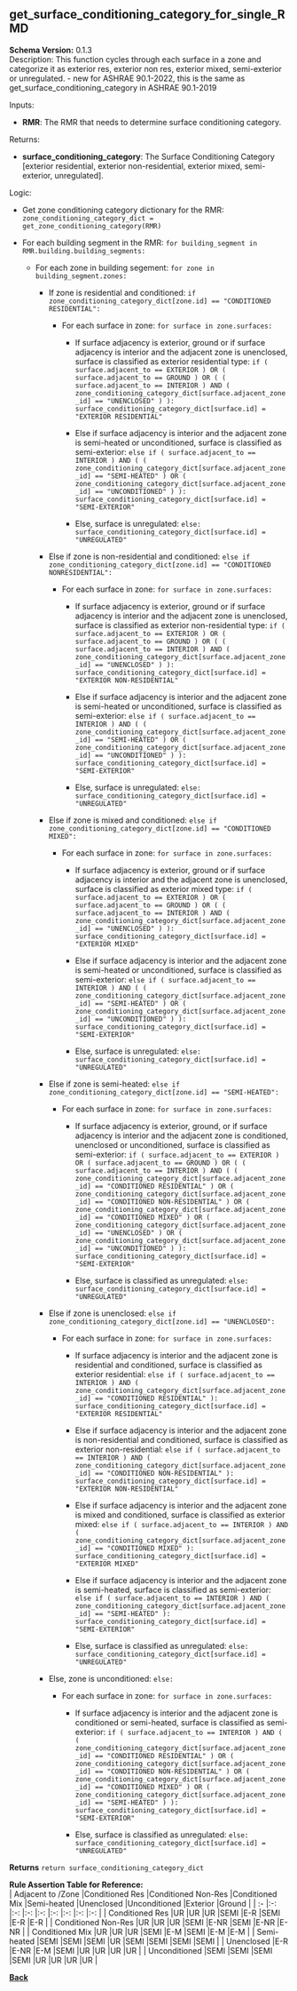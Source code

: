 
## get_surface_conditioning_category_for_single_RMD
**Schema Version:** 0.1.3  
Description: This function cycles through each surface in  a zone and categorize it as exterior res, exterior non res, exterior mixed, semi-exterior or unregulated. - new for ASHRAE 90.1-2022, this is the same as get_surface_conditioning_category in ASHRAE 90.1-2019  

Inputs:

  - **RMR**: The RMR that needs to determine surface conditioning category.  

Returns:

  - **surface_conditioning_category**: The Surface Conditioning Category [exterior residential, exterior non-residential, exterior mixed, semi-exterior, unregulated].  

Logic:  

- Get zone conditioning category dictionary for the RMR: `zone_conditioning_category_dict = get_zone_conditioning_category(RMR)`  

- For each building segment in the RMR: `for building_segment in RMR.building.building_segments:`  

  - For each zone in building segement: `for zone in building_segment.zones:`  

    - If zone is residential and conditioned: `if zone_conditioning_category_dict[zone.id] == "CONDITIONED RESIDENTIAL":`  

      - For each surface in zone: `for surface in zone.surfaces:`  

        - If surface adjacency is exterior, ground or if surface adjacency is interior and the adjacent zone is unenclosed, surface is classified as exterior residential type: `if ( surface.adjacent_to == EXTERIOR ) OR ( surface.adjacent_to == GROUND ) OR ( ( surface.adjacent_to == INTERIOR ) AND ( zone_conditioning_category_dict[surface.adjacent_zone_id] == "UNENCLOSED" ) ): surface_conditioning_category_dict[surface.id] = "EXTERIOR RESIDENTIAL"`  

        - Else if surface adjacency is interior and the adjacent zone is semi-heated or unconditioned, surface is classified as semi-exterior: `else if ( surface.adjacent_to == INTERIOR ) AND ( ( zone_conditioning_category_dict[surface.adjacent_zone_id] == "SEMI-HEATED" ) OR ( zone_conditioning_category_dict[surface.adjacent_zone_id] == "UNCONDITIONED" ) ): surface_conditioning_category_dict[surface.id] = "SEMI-EXTERIOR"`  

        - Else, surface is unregulated: `else: surface_conditioning_category_dict[surface.id] = "UNREGULATED"`  

    - Else if zone is non-residential and conditioned: `else if zone_conditioning_category_dict[zone.id] == "CONDITIONED NONRESIDENTIAL":`  

      - For each surface in zone: `for surface in zone.surfaces:`  

        - If surface adjacency is exterior, ground or if surface adjacency is interior and the adjacent zone is unenclosed, surface is classified as exterior non-residential type: `if ( surface.adjacent_to == EXTERIOR ) OR ( surface.adjacent_to == GROUND ) OR ( ( surface.adjacent_to == INTERIOR ) AND ( zone_conditioning_category_dict[surface.adjacent_zone_id] == "UNENCLOSED" ) ): surface_conditioning_category_dict[surface.id] = "EXTERIOR NON-RESIDENTIAL"`  

        - Else if surface adjacency is interior and the adjacent zone is semi-heated or unconditioned, surface is classified as semi-exterior: `else if ( surface.adjacent_to == INTERIOR ) AND ( ( zone_conditioning_category_dict[surface.adjacent_zone_id] == "SEMI-HEATED" ) OR ( zone_conditioning_category_dict[surface.adjacent_zone_id] == "UNCONDITIONED" ) ): surface_conditioning_category_dict[surface.id] = "SEMI-EXTERIOR"`  

        - Else, surface is unregulated: `else: surface_conditioning_category_dict[surface.id] = "UNREGULATED"`  

    - Else if zone is mixed and conditioned: `else if zone_conditioning_category_dict[zone.id] == "CONDITIONED MIXED":`  

      - For each surface in zone: `for surface in zone.surfaces:`  

        - If surface adjacency is exterior, ground or if surface adjacency is interior and the adjacent zone is unenclosed, surface is classified as exterior mixed type: `if ( surface.adjacent_to == EXTERIOR ) OR ( surface.adjacent_to == GROUND ) OR ( ( surface.adjacent_to == INTERIOR ) AND ( zone_conditioning_category_dict[surface.adjacent_zone_id] == "UNENCLOSED" ) ): surface_conditioning_category_dict[surface.id] = "EXTERIOR MIXED"`  

        - Else if surface adjacency is interior and the adjacent zone is semi-heated or unconditioned, surface is classified as semi-exterior: `else if ( surface.adjacent_to == INTERIOR ) AND ( ( zone_conditioning_category_dict[surface.adjacent_zone_id] == "SEMI-HEATED" ) OR ( zone_conditioning_category_dict[surface.adjacent_zone_id] == "UNCONDITIONED" ) ): surface_conditioning_category_dict[surface.id] = "SEMI-EXTERIOR"`  

        - Else, surface is unregulated: `else: surface_conditioning_category_dict[surface.id] = "UNREGULATED"`  

    - Else if zone is semi-heated: `else if zone_conditioning_category_dict[zone.id] == "SEMI-HEATED":`  

      - For each surface in zone: `for surface in zone.surfaces:`  

        - If surface adjacency is exterior, ground, or if surface adjacency is interior and the adjacent zone is conditioned, unenclosed or unconditioned, surface is classified as semi-exterior: `if ( surface.adjacent_to == EXTERIOR ) OR ( surface.adjacent_to == GROUND ) OR ( ( surface.adjacent_to == INTERIOR ) AND ( ( zone_conditioning_category_dict[surface.adjacent_zone_id] == "CONDITIONED RESIDENTIAL" ) OR ( zone_conditioning_category_dict[surface.adjacent_zone_id] == "CONDITIONED NON-RESIDENTIAL" ) OR ( zone_conditioning_category_dict[surface.adjacent_zone_id] == "CONDITIONED MIXED" ) OR ( zone_conditioning_category_dict[surface.adjacent_zone_id] == "UNENCLOSED" ) OR ( zone_conditioning_category_dict[surface.adjacent_zone_id] == "UNCONDITIONED" ) ): surface_conditioning_category_dict[surface.id] = "SEMI-EXTERIOR"`  

        - Else, surface is classified as unregulated: `else: surface_conditioning_category_dict[surface.id] = "UNREGULATED"`  

    - Else if zone is unenclosed: `else if zone_conditioning_category_dict[zone.id] == "UNENCLOSED":`  

      - For each surface in zone: `for surface in zone.surfaces:`  

        - If surface adjacency is interior and the adjacent zone is residential and conditioned, surface is classified as exterior residential: `else if ( surface.adjacent_to == INTERIOR ) AND ( zone_conditioning_category_dict[surface.adjacent_zone_id] == "CONDITIONED RESIDENTIAL" ): surface_conditioning_category_dict[surface.id] = "EXTERIOR RESIDENTIAL"`  

        - Else if surface adjacency is interior and the adjacent zone is non-residential and conditioned, surface is classified as exterior non-residential: `else if ( surface.adjacent_to == INTERIOR ) AND ( zone_conditioning_category_dict[surface.adjacent_zone_id] == "CONDITIONED NON-RESIDENTIAL" ): surface_conditioning_category_dict[surface.id] = "EXTERIOR NON-RESIDENTIAL"`  

        - Else if surface adjacency is interior and the adjacent zone is mixed and conditioned, surface is classified as exterior mixed: `else if ( surface.adjacent_to == INTERIOR ) AND ( zone_conditioning_category_dict[surface.adjacent_zone_id] == "CONDITIONED MIXED" ): surface_conditioning_category_dict[surface.id] = "EXTERIOR MIXED"`  

        - Else if surface adjacency is interior and the adjacent zone is semi-heated, surface is classified as semi-exterior: `else if ( surface.adjacent_to == INTERIOR ) AND ( zone_conditioning_category_dict[surface.adjacent_zone_id] == "SEMI-HEATED" ): surface_conditioning_category_dict[surface.id] = "SEMI-EXTERIOR"`  

        - Else, surface is classified as unregulated: `else: surface_conditioning_category_dict[surface.id] = "UNREGULATED"`  

    - Else, zone is unconditioned: `else:`  

      - For each surface in zone:  `for surface in zone.surfaces:`  

        - If surface adjacency is interior and the adjacent zone is conditioned or semi-heated, surface is classified as semi-exterior: `if ( surface.adjacent_to == INTERIOR ) AND ( ( zone_conditioning_category_dict[surface.adjacent_zone_id] == "CONDITIONED RESIDENTIAL" ) OR ( zone_conditioning_category_dict[surface.adjacent_zone_id] == "CONDITIONED NON-RESIDENTIAL" ) OR ( zone_conditioning_category_dict[surface.adjacent_zone_id] == "CONDITIONED MIXED" ) OR ( zone_conditioning_category_dict[surface.adjacent_zone_id] == "SEMI-HEATED" ) ): surface_conditioning_category_dict[surface.id] = "SEMI-EXTERIOR"`  

        - Else, surface is classified as unregulated: `else: surface_conditioning_category_dict[surface.id] = "UNREGULATED"`  

**Returns** `return surface_conditioning_category_dict`  

**Rule Assertion Table for Reference:**  
| Adjacent to  /Zone    |Conditioned Res |Conditioned Non-Res |Conditioned Mix  |Semi-heated |Unenclosed |Unconditioned |Exterior |Ground   |
| :-                    |:-:             |:-:                 |:-:              |:-:         |:-:        |:-: |:-:      |:-:      |
| Conditioned Res       |UR              |UR                  |UR               |SEMI        |E-R        |SEMI          |E-R      |E-R      |
| Conditioned Non-Res   |UR              |UR                  |UR               |SEMI        |E-NR       |SEMI          |E-NR     |E-NR     |
| Conditioned Mix       |UR              |UR                  |UR               |SEMI        |E-M        |SEMI          |E-M      |E-M      |
| Semi-heated           |SEMI            |SEMI                |SEMI             |UR          |SEMI       |SEMI          |SEMI     |SEMI     |
| Unenclosed            |E-R             |E-NR                |E-M              |SEMI        |UR         |UR            |UR       |UR       |
| Unconditioned         |SEMI            |SEMI                |SEMI             |SEMI        |UR         |UR            |UR       |UR       |

**[Back](../_toc.md)**
